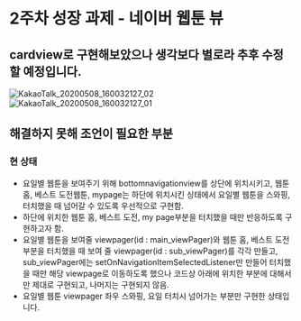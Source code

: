 # 2주차 성장 과제 - 네이버 웹툰 뷰
## cardview로 구현해보았으나 생각보다 별로라 추후 수정할 예정입니다.  

![KakaoTalk_20200508_160032127_02](https://user-images.githubusercontent.com/63635840/81380091-366b6400-9145-11ea-810d-550a5c8f3d4d.jpg)
![KakaoTalk_20200508_160032127_01](https://user-images.githubusercontent.com/63635840/81380092-379c9100-9145-11ea-90cc-af99555c8034.jpg)


## 해결하지 못해 조언이 필요한 부분
### 현 상태
 - 요일별 웹툰을 보여주기 위해 bottomnavigationview를 상단에 위치시키고, 웹툰 홈, 베스트 도전웹툰, mypage는 하단에 위치시킨 싱태에서 요일별 웹툰을 스와핑, 터치했을 때 넘어갈 수 있도록 우선적으로 구현함.
 - 하단에 위치한 웹툰 홈, 베스트 도전, my page부분을 터치했을 때만 반응하도록 구현하고자 함. 
 - 요일별 웹툰을 보여줄 viewpager(id : main_viewPager)와 웹툰 홈, 베스트 도전 부분을 터치했을 때 보여 줄 viewpager(id : sub_viewPager)를 각각 만들고, sub_viewPager에는 setOnNavigationItemSelectedListener만 만들어 터치했을 때만 해당 viewpage로 이동하도록 했으나 코드상 아래에 위치한 부분에 대해서만 제대로 구현되고, 나머지는 구현되지 않음.
 - 요일별 웹툰 viewpager 좌우 스와핑, 요일 터치시 넘어가는 부분만 구현한 상태입니다.
